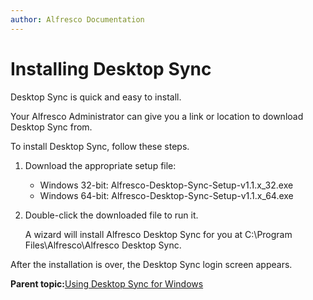 ```yaml
---
author: Alfresco Documentation
---
```


# Installing Desktop Sync

Desktop Sync is quick and easy to install.

Your Alfresco Administrator can give you a link or location to download Desktop Sync from.

To install Desktop Sync, follow these steps.

1.  Download the appropriate setup file:

    -   Windows 32-bit: Alfresco-Desktop-Sync-Setup-v1.1.x\_32.exe
    -   Windows 64-bit: Alfresco-Desktop-Sync-Setup-v1.1.x\_64.exe
2.  Double-click the downloaded file to run it.

    A wizard will install Alfresco Desktop Sync for you at C:\\Program Files\\Alfresco\\Alfresco Desktop Sync.


After the installation is over, the Desktop Sync login screen appears.

**Parent topic:**[Using Desktop Sync for Windows](../concepts/desktopsync-using.md)

